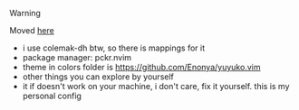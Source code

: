> [!WARNING]
> Moved [here](https://github.com/iddixx/dotfiles/tree/master/nvim)

- i use colemak-dh btw, so there is mappings for it
- package manager: pckr.nvim
- theme in colors folder is https://github.com/Enonya/yuyuko.vim 
- other things you can explore by yourself
- it if doesn't work on your machine, i don't care, fix it yourself. this is my personal config


